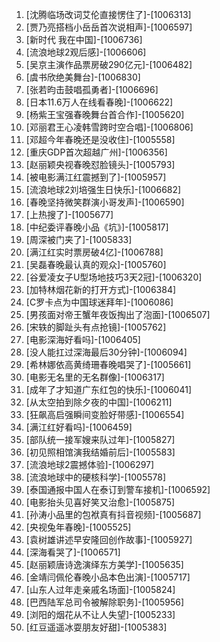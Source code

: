 
1. [沈腾临场改词艾伦直接愣住了]-[1006313]
1. [贾乃亮搭档小岳岳首次说相声]-[1006597]
1. [新时代 我在中国]-[1006736]
1. [流浪地球2观后感]-[1006606]
1. [吴京主演作品票房破290亿元]-[1006482]
1. [虞书欣绝美舞台]-[1006830]
1. [张若昀击鼓唱孤勇者]-[1006696]
1. [日本11.6万人在线看春晚]-[1006622]
1. [杨紫王宝强春晚舞台首合作]-[1005620]
1. [邓丽君王心凌韩雪跨时空合唱]-[1006806]
1. [邓超今年春晚还是没收住]-[1005558]
1. [重庆GDP首次超越广州]-[1006356]
1. [赵丽颖央视春晚怼脸镜头]-[1005793]
1. [被电影满江红震撼到了]-[1005957]
1. [流浪地球2刘培强生日快乐]-[1006682]
1. [春晚坚持微笑群演小哥发声]-[1006590]
1. [上热搜了]-[1005677]
1. [中纪委评春晚小品《坑》]-[1005817]
1. [周深被门夹了]-[1005833]
1. [满江红实时票房破4亿]-[1006788]
1. [吴磊春晚最认真的观众]-[1005760]
1. [谷爱凌女子U型场地技巧3天2冠]-[1006320]
1. [加特林烟花新的打开方式]-[1006384]
1. [C罗卡点为中国球迷拜年]-[1006086]
1. [男孩面对帝王蟹年夜饭掏出了泡面]-[1006507]
1. [宋轶的脚趾头有点抢镜]-[1005762]
1. [电影深海好看吗]-[1006405]
1. [没人能扛过深海最后30分钟]-[1006094]
1. [希林娜依高黄绮珊春晚唱哭了]-[1005661]
1. [电影无名里的无名群像]-[1006317]
1. [成年了才知道广东红包的快乐]-[1006041]
1. [从太空拍到除夕夜的中国]-[1006211]
1. [狂飙高启强瞬间变脸好带感]-[1006554]
1. [满江红好看吗]-[1006459]
1. [部队统一接军嫂来队过年]-[1005827]
1. [初见照相馆演我结婚前后]-[1005583]
1. [流浪地球2震撼体验]-[1006297]
1. [流浪地球中的硬核科学]-[1005578]
1. [泰国通报中国人在泰订到警车接机]-[1006592]
1. [电影抬头见喜好笑又治愈]-[1005875]
1. [孙涛小品里的包袱真有抖音视频]-[1005687]
1. [央视兔年春晚]-[1005525]
1. [袁树雄讲述早安隆回创作故事]-[1005927]
1. [深海看哭了]-[1006571]
1. [赵丽颖唐诗逸演绎东方美学]-[1005635]
1. [金靖闫佩伦春晚小品本色出演]-[1005717]
1. [山东人过年走亲戚名场面]-[1005824]
1. [巴西陆军总司令被解除职务]-[1005956]
1. [浏阳的烟花从不让人失望]-[1005233]
1. [红豆遥遥冰耍朋友好甜]-[1005383]